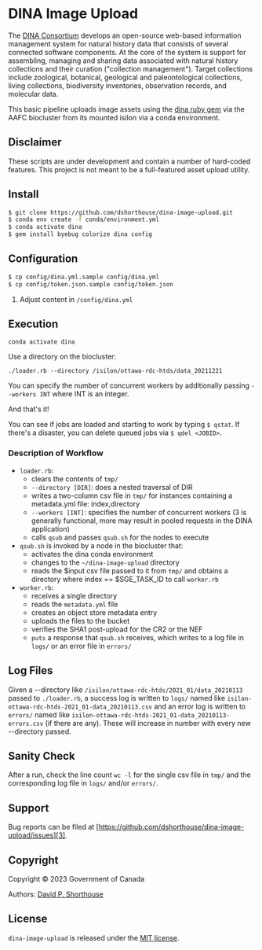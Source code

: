# DINA Image Upload

The [DINA Consortium][1] develops an open-source web-based information management system for natural history data that consists of several connected software components. At the core of the system is support for assembling, managing and sharing data associated with natural history collections and their curation ("collection management"). Target collections include zoological, botanical, geological and paleontological collections, living collections, biodiversity inventories, observation records, and molecular data.

This basic pipeline uploads image assets using the [dina ruby gem][2] via the AAFC biocluster from its mounted isilon via a conda environment.

## Disclaimer

These scripts are under development and contain a number of hard-coded features. This project is not meant to be a full-featured asset upload utility.

## Install

```bash
$ git clone https://github.com/dshorthouse/dina-image-upload.git
$ conda env create -f conda/environment.yml
$ conda activate dina
$ gem install byebug colorize dina config
```
## Configuration

```bash
$ cp config/dina.yml.sample config/dina.yml
$ cp config/token.json.sample config/token.json
```
1. Adjust content in `/config/dina.yml`

## Execution

`conda activate dina`

Use a directory on the biocluster:

`./loader.rb --directory /isilon/ottawa-rdc-htds/data_20211221`

You can specify the number of concurrent workers by additionally passing `--workers INT` where INT is an integer.

And that's it!

You can see if jobs are loaded and starting to work by typing `$ qstat`. If there's a disaster, you can delete queued jobs via `$ qdel <JOBID>`.

### Description of Workflow

- `loader.rb`:
  - clears the contents of `tmp/`
  - `--directory [DIR]`: does a nested traversal of DIR
  - writes a two-column csv file in `tmp/` for instances containing a metadata.yml file: index,directory
  - `--workers [INT]`: specifies the number of concurrent workers (3 is generally functional, more may result in pooled requests in the DINA application)
  - calls `qsub` and passes `qsub.sh` for the nodes to execute
- `qsub.sh` is invoked by a node in the biocluster that:
  - activates the dina conda environment
  - changes to the `~/dina-image-upload` directory
  - reads the $input csv file passed to it from `tmp/` and obtains a directory where index == $SGE_TASK_ID to call `worker.rb`
- `worker.rb`:
  - receives a single directory
  - reads the `metadata.yml` file
  - creates an object store metadata entry
  - uploads the files to the bucket
  - verifies the SHA1 post-upload for the CR2 or the NEF
  - `puts` a response that `qsub.sh` receives, which writes to a log file in `logs/` or an error file in `errors/`

## Log Files

Given a --directory like `/isilon/ottawa-rdc-htds/2021_01/data_20210113` passed to `./loader.rb`, a success log is written to `logs/` named like `isilon-ottawa-rdc-htds-2021_01-data_20210113.csv` and an error log is written to `errors/` named like `isilon-ottawa-rdc-htds-2021_01-data_20210113-errors.csv` (if there are any). These will increase in number with every new --directory passed.

## Sanity Check

After a run, check the line count `wc -l` for the single csv file in `tmp/` and the corresponding log file in `logs/` and/or `errors/`.

## Support

Bug reports can be filed at [https://github.com/dshorthouse/dina-image-upload/issues][3].

## Copyright
Copyright © 2023 Government of Canada

Authors: [David P. Shorthouse][4]

## License

`dina-image-upload` is released under the [MIT license][5].

[1]: https://dina-project.net/
[2]: https://rubygems.org/gems/dina
[3]: https://github.com/dshorthouse/dina-image-upload/issues
[4]: https://github.com/dshorthouse
[5]: http://www.opensource.org/licenses/MIT
